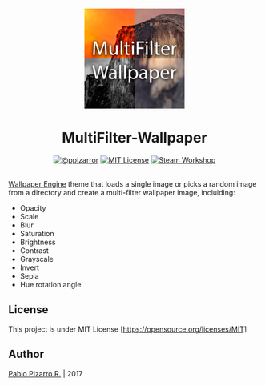 <h1 align="center">
  <a href="https://steamcommunity.com/sharedfiles/filedetails/?id=1125984664" title="MultiFilter-Wallpaper">
    <img alt="MultiFilter-Wallpaper" src="preview.jpg" width="200px" height="200px" />
  </a>
  <br /><br />
  MultiFilter-Wallpaper</h1>
<div align="center"><a href="https://ppizarror.com"><img alt="@ppizarror" src="https://res.ppizarror.com/badges/author.svg" /></a>
<a href="https://opensource.org/licenses/MIT/"><img alt="MIT License" src="https://res.ppizarror.com/badges/licensemit.svg" /></a>
<a href="https://steamcommunity.com/sharedfiles/filedetails/?id=1125984664"><img alt="Steam Workshop" src="https://res.ppizarror.com/images/blur-wallpaper/steam.svg" /></a>
</div><br />

<a href="https://store.steampowered.com/app/431960/Wallpaper_Engine/">Wallpaper Engine</a> theme that loads a single image or picks a random image from a directory and create a multi-filter wallpaper image, incluiding:

- Opacity
- Scale
- Blur
- Saturation
- Brightness
- Contrast
- Grayscale
- Invert
- Sepia
- Hue rotation angle

## License

This project is under MIT License [https://opensource.org/licenses/MIT]

## Author

[Pablo Pizarro R.](https://ppizarror.com) | 2017
